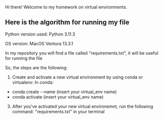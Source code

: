 Hi there!
Welcome to my homework on virtual environments.

## Here is the algorithm for running my file
Python version used: Python 3.11.3

OS version: MacOS Ventura 13.3.1

In my repository you will find a file called "requirements.txt", it will be useful for running the file

So, the steps are the following:
1) Create and activate a new virtual environment by using conda or virtualenv:
In conda:
- conda create --name (insert your virtual_env name)
- conda activate (insert your virtual_env name)

3) After you've activated your new virtual environemnt, run the following command:
    "requirements.txt" in your terminal
